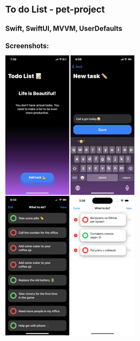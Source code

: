 # To do List - pet-project

## Swift, SwiftUI, MVVM, UserDefaults

## Screenshots:

<html>
 <body>
  <p>
    <img src="screenshots/1.PNG" width="200">
    <img src="screenshots/2.PNG" width="200">
    <img src="screenshots/3.PNG" width="200">
    <img src="screenshots/6.PNG" width="200">
  </p>
 </body>
</html>
